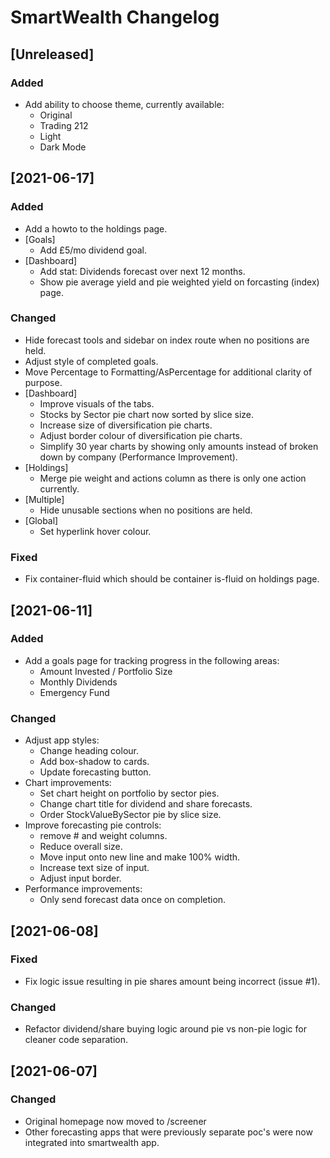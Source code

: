 # SmartWealth Changelog

## [Unreleased]

### Added

 - Add ability to choose theme, currently available:
   * Original
   * Trading 212
   * Light
   * Dark Mode

## [2021-06-17]

### Added

 - Add a howto to the holdings page.
 - [Goals]
   * Add £5/mo dividend goal.
 - [Dashboard]
   * Add stat: Dividends forecast over next 12 months.
   * Show pie average yield and pie weighted yield on forcasting (index) page.

### Changed

 - Hide forecast tools and sidebar on index route when no positions are held.
 - Adjust style of completed goals.
 - Move Percentage to Formatting/AsPercentage for additional clarity of purpose.
 - [Dashboard]
   * Improve visuals of the tabs.
   * Stocks by Sector pie chart now sorted by slice size.
   * Increase size of diversification pie charts.
   * Adjust border colour of diversification pie charts.
   * Simplify 30 year charts by showing only amounts instead of broken down by company (Performance Improvement).
 - [Holdings]
   * Merge pie weight and actions column as there is only one action currently.
 - [Multiple]
   * Hide unusable sections when no positions are held.
 - [Global]
   * Set hyperlink hover colour.

### Fixed

 - Fix container-fluid which should be container is-fluid on holdings page.

## [2021-06-11]

### Added

 - Add a goals page for tracking progress in the following areas:
   * Amount Invested / Portfolio Size
   * Monthly Dividends
   * Emergency Fund

### Changed

 - Adjust app styles:
   * Change heading colour.
   * Add box-shadow to cards.
   * Update forecasting button.
 - Chart improvements:
   * Set chart height on portfolio by sector pies.
   * Change chart title for dividend and share forecasts.
   * Order StockValueBySector pie by slice size.
 - Improve forecasting pie controls:
   * remove # and weight columns.
   * Reduce overall size.
   * Move input onto new line and make 100% width.
   * Increase text size of input.
   * Adjust input border.
 - Performance improvements:
   * Only send forecast data once on completion.

## [2021-06-08]

### Fixed

 - Fix logic issue resulting in pie shares amount being incorrect (issue #1).

### Changed

 - Refactor dividend/share buying logic around pie vs non-pie logic for cleaner code separation.

## [2021-06-07]

### Changed

 - Original homepage now moved to /screener
 - Other forecasting apps that were previously separate poc's were now integrated into smartwealth app.
